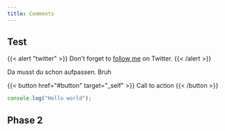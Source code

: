 ```yaml
---
title: Comments
---
```


## Test

{{< alert "twitter" >}}
Don't forget to [follow me](https://twitter.com/nunocoracao) on Twitter.
{{< /alert >}}

Da musst du schon aufpassen. Bruh

{{< button href="#button" target="_self" >}}
Call to action
{{< /button >}}

```javascript
console.log("Hello world");
```

## Phase 2